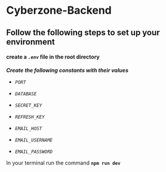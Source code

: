 # Cyberzone-Backend

## Follow the following steps to set up your environment

#### create a *`.env`* file in the root directory
***Create the following constants with their values***


- *`PORT`*

- *`DATABASE`*

- *`SECRET_KEY`*

- *`REFRESH_KEY`*

- *`EMAIL_HOST`*

- *`EMAIL_USERNAME`*

- *`EMAIL_PASSWORD`*

In your terminal run the command **`npm run dev`**